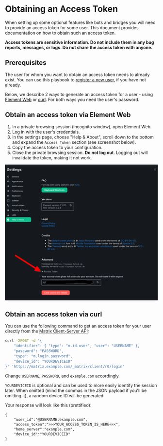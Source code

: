 <!--
SPDX-FileCopyrightText: 2022 MDAD Team and contributors

SPDX-License-Identifier: AGPL-3.0-or-later
-->

# Obtaining an Access Token

When setting up some optional features like bots and bridges you will need to provide an access token for some user. This document provides documentation on how to obtain such an access token.

**Access tokens are sensitive information. Do not include them in any bug reports, messages, or logs. Do not share the access token with anyone.**

## Prerequisites

The user for whom you want to obtain an access token needs to already exist. You can use this playbook to [register a new user](registering-users.md), if you have not already.

Below, we describe 2 ways to generate an access token for a user - using [Element Web](#obtain-an-access-token-via-element-web) or [curl](#obtain-an-access-token-via-curl). For both ways you need the user's password.

## Obtain an access token via Element Web

1. In a private browsing session (incognito window), open Element Web.
2. Log in with the user's credentials.
3. In the settings page, choose "Help & About", scroll down to the bottom and expand the `Access Token` section (see screenshot below).
4. Copy the access token to your configuration.
5. Close the private browsing session. **Do not log out**. Logging out will invalidate the token, making it not work.

![Obtaining an access token with Element Web](assets/obtain_admin_access_token_element_web.png)

## Obtain an access token via curl

You can use the following command to get an access token for your user directly from the [Matrix Client-Server API](https://www.matrix.org/docs/guides/client-server-api#login):

```sh
curl -XPOST -d '{
    "identifier": { "type": "m.id.user", "user": "USERNAME" },
    "password": "PASSWORD",
    "type": "m.login.password",
    "device_id": "YOURDEVICEID"
}' 'https://matrix.example.com/_matrix/client/r0/login'
```
Change `USERNAME`, `PASSWORD`, and `example.com` accordingly.

`YOURDEVICEID` is optional and can be used to more easily identify the session later. When omitted (mind the commas in the JSON payload if you'll be omitting it), a random device ID will be generated.

Your response will look like this (prettified):

```
{
    "user_id":"@USERNAME:example.com",
    "access_token":">>>YOUR_ACCESS_TOKEN_IS_HERE<<<",
    "home_server":"example.com",
    "device_id":"YOURDEVICEID"
}
```
